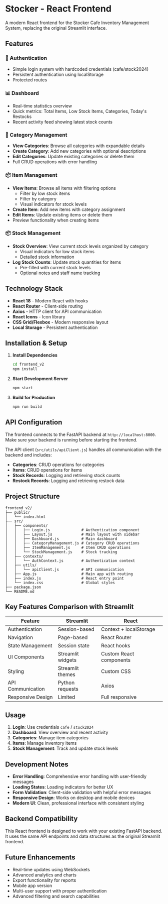 # Stocker - React Frontend

A modern React frontend for the Stocker Cafe Inventory Management System, replacing the original Streamlit interface.

## Features

### 🔐 Authentication
- Simple login system with hardcoded credentials (cafe/stock2024)
- Persistent authentication using localStorage
- Protected routes

### 📊 Dashboard
- Real-time statistics overview
- Quick metrics: Total Items, Low Stock Items, Categories, Today's Restocks
- Recent activity feed showing latest stock counts

### 📂 Category Management
- **View Categories**: Browse all categories with expandable details
- **Create Category**: Add new categories with optional descriptions
- **Edit Categories**: Update existing categories or delete them
- Full CRUD operations with error handling

### 📦 Item Management
- **View Items**: Browse all items with filtering options
  - Filter by low stock items
  - Filter by category
  - Visual indicators for stock levels
- **Create Item**: Add new items with category assignment
- **Edit Items**: Update existing items or delete them
- Preview functionality when creating items

### 📦 Stock Management
- **Stock Overview**: View current stock levels organized by category
  - Visual indicators for low stock items
  - Detailed stock information
- **Log Stock Counts**: Update stock quantities for items
  - Pre-filled with current stock levels
  - Optional notes and staff name tracking

## Technology Stack

- **React 18** - Modern React with hooks
- **React Router** - Client-side routing
- **Axios** - HTTP client for API communication
- **React Icons** - Icon library
- **CSS Grid/Flexbox** - Modern responsive layout
- **Local Storage** - Persistent authentication

## Installation & Setup

1. **Install Dependencies**
   ```bash
   cd frontend_v2
   npm install
   ```

2. **Start Development Server**
   ```bash
   npm start
   ```

3. **Build for Production**
   ```bash
   npm run build
   ```

## API Configuration

The frontend connects to the FastAPI backend at `http://localhost:8000`. Make sure your backend is running before starting the frontend.

The API client (`src/utils/apiClient.js`) handles all communication with the backend and includes:

- **Categories**: CRUD operations for categories
- **Items**: CRUD operations for items
- **Stock Records**: Logging and retrieving stock counts
- **Restock Records**: Logging and retrieving restock data

## Project Structure

```
frontend_v2/
├── public/
│   └── index.html
├── src/
│   ├── components/
│   │   ├── Login.js              # Authentication component
│   │   ├── Layout.js             # Main layout with sidebar
│   │   ├── Dashboard.js          # Main dashboard
│   │   ├── CategoryManagement.js # Category CRUD operations
│   │   ├── ItemManagement.js     # Item CRUD operations
│   │   └── StockManagement.js    # Stock tracking
│   ├── contexts/
│   │   └── AuthContext.js        # Authentication context
│   ├── utils/
│   │   └── apiClient.js          # API communication
│   ├── App.js                    # Main app with routing
│   ├── index.js                  # React entry point
│   └── index.css                 # Global styles
├── package.json
└── README.md
```

## Key Features Comparison with Streamlit

| Feature | Streamlit | React |
|---------|-----------|-------|
| Authentication | Session-based | Context + localStorage |
| Navigation | Page-based | React Router |
| State Management | Session state | React hooks |
| UI Components | Streamlit widgets | Custom React components |
| Styling | Streamlit themes | Custom CSS |
| API Communication | Python requests | Axios |
| Responsive Design | Limited | Full responsive |

## Usage

1. **Login**: Use credentials `cafe` / `stock2024`
2. **Dashboard**: View overview and recent activity
3. **Categories**: Manage item categories
4. **Items**: Manage inventory items
5. **Stock Management**: Track and update stock levels

## Development Notes

- **Error Handling**: Comprehensive error handling with user-friendly messages
- **Loading States**: Loading indicators for better UX
- **Form Validation**: Client-side validation with helpful error messages
- **Responsive Design**: Works on desktop and mobile devices
- **Modern UI**: Clean, professional interface with consistent styling

## Backend Compatibility

This React frontend is designed to work with your existing FastAPI backend. It uses the same API endpoints and data structures as the original Streamlit frontend.

## Future Enhancements

- Real-time updates using WebSockets
- Advanced analytics and charts
- Export functionality for reports
- Mobile app version
- Multi-user support with proper authentication
- Advanced filtering and search capabilities 
